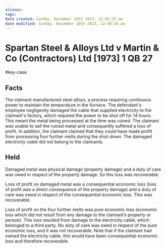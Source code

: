 ```yaml
---
aliases: 
tags: 
date created: Sunday, December 10th 2023, 12:02:25 am
date modified: Sunday, December 10th 2023, 12:40:34 am
---
```


# Spartan Steel & Alloys Ltd v Martin & Co (Contractors) Ltd [1973] 1 QB 27

#key-case

## Facts

The claimant manufactured steel alloys, a process requiring continuous power to maintain the temperature in the furnace. The defendant's employee negligently damaged the cable that supplied electricity to the claimant's factory, which required the power to be shut off for 14 hours. This meant the metal being processed at the time was ruined. The claimant was unable to sell the ruined metal and consequently suffered a loss of profit. In addition, the claimant claimed that they could have made profit from processing four further melts during the shut-down. The damaged electricity cable did not belong to the claimants.

## Held

Damaged metal was physical damage (property damage) and a duty of care was owed in respect of the property damage. So this loss was recoverable.

Loss of profit on damaged metal was a consequential economic loss (loss of profit was a direct consequence of the property damage) and a duty of care was owed in respect of the consequential economic loss. This was recoverable.

Loss of profit on the four further melts was pure economic loss (economic loss which did not result from any damage to the claimant’s property or person). This loss resulted from damage to the electricity cable, which belonged to a third party. No duty of care was owed in respect of the pure economic loss, and it was not recoverable. Note that if the claimant had owned the electricity cable, this would have been consequential economic loss and therefore recoverable.
